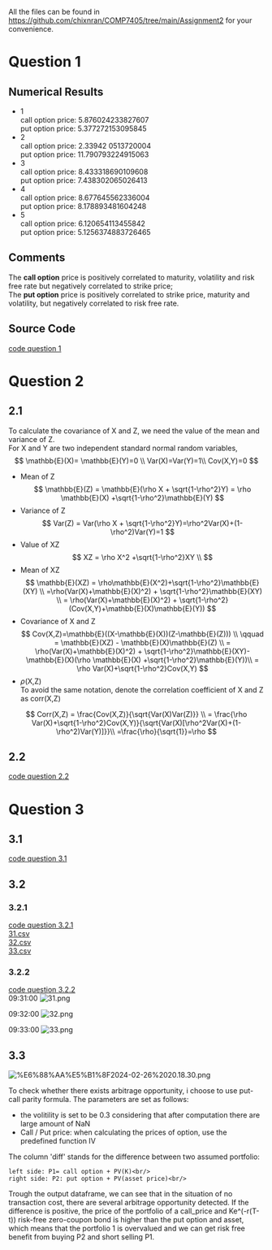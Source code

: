 All the files can be found in https://github.com/chixnran/COMP7405/tree/main/Assignment2 for your convenience.
# Question 1
## Numerical Results
- 1 <br/>
call option price: 5.876024233827607  
put option price: 5.377272153095845
- 2 <br/>
call option price: 2.33942
0513720004  
put option price: 11.790793224915063
- 3 <br/>
call option price: 8.433318690109608  
put option price: 7.438302065026413
- 4 <br/>
call option price: 8.677645562336004  
put option price: 8.178893481604248
- 5 <br/>
call option price: 6.120654113455842  
put option price: 5.1256374883726465<br/>  

## Comments
The **call option** price is positively correlated to maturity, volatility and risk free rate but negatively correlated to strike price;  
The **put option** price is positively correlated to strike price, maturity and volatility, but negatively correlated to risk free rate.
## Source Code
[code question 1](sourcecode.ipynb#Question-1)


# Question 2
## 2.1
To calculate the covariance of X and Z, we need the value of the mean and variance of Z.  
For X and Y are two independent standard normal random variables, 
$$
\mathbb{E}(X)= \mathbb{E}(Y)=0 \\
Var(X)=Var(Y)=1\\
Cov(X,Y)=0
$$
- Mean of Z
$$
\mathbb{E}(Z) = \mathbb{E}(\rho X + \sqrt{1-\rho^2}Y) = \rho \mathbb{E}(X) +\sqrt{1-\rho^2}\mathbb{E}(Y)
$$
- Variance of Z
$$
Var(Z) = Var(\rho X + \sqrt{1-\rho^2}Y)=\rho^2Var(X)+(1-\rho^2)Var(Y)=1
$$
- Value of XZ
$$
XZ = \rho X^2 +\sqrt{1-\rho^2}XY \\ 
$$
- Mean of XZ
$$
\mathbb{E}(XZ) = \rho\mathbb{E}(X^2)+\sqrt{1-\rho^2}\mathbb{E}(XY) \\ 
=\rho(Var(X)+\mathbb{E}(X)^2) + \sqrt{1-\rho^2}\mathbb{E}(XY) \\
= \rho(Var(X)+\mathbb{E}(X)^2) + \sqrt{1-\rho^2}(Cov(X,Y)+\mathbb{E}(X)\mathbb{E}(Y)) 
$$
- Covariance of X and Z
$$
Cov(X,Z)=\mathbb{E}((X-\mathbb{E}(X))(Z-\mathbb{E}(Z))) \\ 
\qquad = \mathbb{E}(XZ) - \mathbb{E}(X)\mathbb{E}(Z) \\
= \rho(Var(X)+\mathbb{E}(X)^2) + \sqrt{1-\rho^2}\mathbb{E}(XY)-\mathbb{E}(X)(\rho \mathbb{E}(X) +\sqrt{1-\rho^2}\mathbb{E}(Y))\\
= \rho Var(X)+\sqrt{1-\rho^2}Cov(X,Y)
$$
- $\rho$(X,Z)  
To avoid the same notation, denote the correlation coefficient of X and Z as corr(X,Z)

$$
Corr(X,Z) = \frac{Cov(X,Z)}{\sqrt{Var(X)Var(Z)}} \\
= \frac{\rho Var(X)+\sqrt{1-\rho^2}Cov(X,Y)}{\sqrt{Var(X)[\rho^2Var(X)+(1-\rho^2)Var(Y)]}}\\
=\frac{\rho}{\sqrt{1}}=\rho
$$



## 2.2 
[code question 2.2](sourcecode.ipynb#Question-2)

# Question 3
## 3.1
[code question 3.1](sourcecode.ipynb#Question-3.1)
## 3.2
### 3.2.1
[code question 3.2.1](ourcecode.ipynb#Question-3.1#3.2.1)<br/>
[31.csv](31.csv)<br/>
[32.csv](32.csv)<br/>
[33.csv](33.csv)<br/>
### 3.2.2
[code question 3.2.2](ourcecode.ipynb#Question-3.1#3.2.2)<br/>
09:31:00
![31.png](attachment:31.png)

09:32:00
![32.png](attachment:32.png)

09:33:00
![33.png](attachment:33.png)

## 3.3

![%E6%88%AA%E5%B1%8F2024-02-26%2020.18.30.png](attachment:%E6%88%AA%E5%B1%8F2024-02-26%2020.18.30.png)

To check whether there exists arbitrage opportunity, i choose to use put-call parity formula. The parameters are set as follows: <br/>
- the volitility is set to be 0.3 considering that after computation there are large amount of NaN
- Call / Put price: when calculating the prices of option, use the predefined function IV<br/>

The column 'diff' stands for the difference between two assumed portfolio:<br/>

    left side: P1= call option + PV(K)<br/>
    right side: P2: put option + PV(asset price)<br/>

Trough the output dataframe, we can see that in the situation of no transaction cost, there are several arbitrage opportunity detected. If the difference is positive, the price of the portfolio of a call_price and Ke^(-r(T-t)) risk-free zero-coupon bond is higher than the put option and asset, which means that the portfolio 1 is overvalued and we can get risk free benefit from buying P2 and short selling P1.
